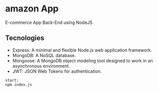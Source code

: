 # amazon App
E-commerce App Back-End using NodeJS
## Tecnologies
- Express: A minimal and flexible Node.js web application framework.
- MongoDB: A NoSQL database.
- Mongoose: A MongoDB object modeling tool designed to work in an asynchronous environment.
- JWT: JSON Web Tokens for authentication.

```paython
start:
npm index.js

```